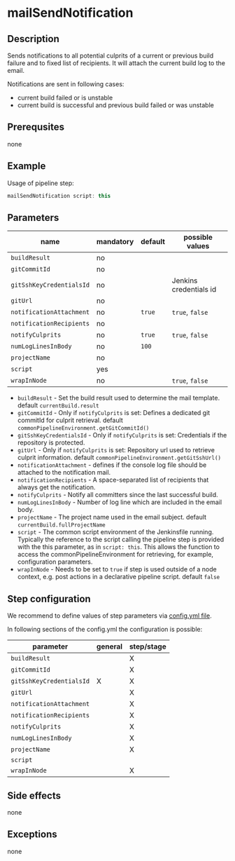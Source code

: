# mailSendNotification

## Description

Sends notifications to all potential culprits of a current or previous build failure and to fixed list of recipients.
It will attach the current build log to the email.

Notifications are sent in following cases:

* current build failed or is unstable
* current build is successful and previous build failed or was unstable

## Prerequsites

none

## Example

Usage of pipeline step:

```groovy
mailSendNotification script: this
```

## Parameters

| name | mandatory | default | possible values |
|------|-----------|---------|-----------------|
| `buildResult` | no |  |  |
| `gitCommitId` | no |  |  |
| `gitSshKeyCredentialsId` | no |  | Jenkins credentials id |
| `gitUrl` | no |  |  |
| `notificationAttachment` | no | `true` | `true`, `false` |
| `notificationRecipients` | no |  |  |
| `notifyCulprits` | no | `true` | `true`, `false` |
| `numLogLinesInBody` | no | `100` |  |
| `projectName` | no |  |  |
| `script` | yes |  |  |
| `wrapInNode` | no |  | `true`, `false` |

* `buildResult` - Set the build result used to determine the mail template. default `currentBuild.result`
* `gitCommitId` - Only if `notifyCulprits` is set: Defines a dedicated git commitId for culprit retrieval. default `commonPipelineEnvironment.getGitCommitId()`
* `gitSshKeyCredentialsId` - Only if `notifyCulprits` is set: Credentials if the repository is protected.
* `gitUrl` - Only if `notifyCulprits` is set: Repository url used to retrieve culprit information. default `commonPipelineEnvironment.getGitSshUrl()`
* `notificationAttachment` - defines if the console log file should be attached to the notification mail.
* `notificationRecipients` - A space-separated list of recipients that always get the notification.
* `notifyCulprits` - Notify all committers since the last successful build.
* `numLogLinesInBody` - Number of log line which are included in the email body.
* `projectName` - The project name used in the email subject. default `currentBuild.fullProjectName`
* `script` - The common script environment of the Jenkinsfile running. Typically the reference to the script calling the pipeline step is provided with the this parameter, as in `script: this`. This allows the function to access the commonPipelineEnvironment for retrieving, for example, configuration parameters.
* `wrapInNode` - Needs to be set to `true` if step is used outside of a node context, e.g. post actions in a declarative pipeline script. default `false`

## Step configuration

We recommend to define values of step parameters via [config.yml file](../configuration.md).

In following sections of the config.yml the configuration is possible:

| parameter | general | step/stage |
|-----------|---------|------------|
| `buildResult` |  | X |
| `gitCommitId` |  | X |
| `gitSshKeyCredentialsId` | X | X |
| `gitUrl` |  | X |
| `notificationAttachment` |  | X |
| `notificationRecipients` |  | X |
| `notifyCulprits` |  | X |
| `numLogLinesInBody` |  | X |
| `projectName` |  | X |
| `script` |  |  |
| `wrapInNode` |  | X |

## Side effects

none

## Exceptions

none
